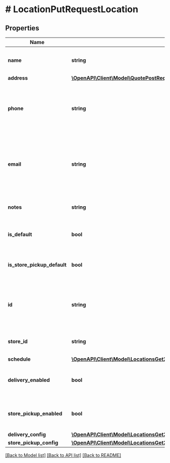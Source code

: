 # # LocationPutRequestLocation

## Properties

Name | Type | Description | Notes
------------ | ------------- | ------------- | -------------
**name** | **string** | An informative name for this location |
**address** | [**\OpenAPI\Client\Model\QuotePostRequestPickupInfoOneOf1InnerAddress**](QuotePostRequestPickupInfoOneOf1InnerAddress.md) |  |
**phone** | **string** | A phone number for this location (relevant when location is used as sender_info) | [optional]
**email** | **string** | An email of the contact person for this location (relevant when location is used as sender_info) | [optional]
**notes** | **string** | Additional notes to describe this location | [optional]
**is_default** | **bool** | True if this is the default location | [optional]
**is_store_pickup_default** | **bool** | True if this is the default store pickup location | [optional]
**id** | **string** | The location&#39;s evermile ID. Used for updating a location (if provided) | [optional]
**store_id** | **string** | A store ID associated with this location | [optional]
**schedule** | [**\OpenAPI\Client\Model\LocationsGet200ResponseLocationsInnerAllOfSchedule**](LocationsGet200ResponseLocationsInnerAllOfSchedule.md) |  | [optional]
**delivery_enabled** | **bool** | Whether this location is enabled for deliveries | [optional]
**store_pickup_enabled** | **bool** | Whether this location is enabled for store pickups | [optional]
**delivery_config** | [**\OpenAPI\Client\Model\LocationsGet200ResponseLocationsInnerAllOfDeliveryConfig**](LocationsGet200ResponseLocationsInnerAllOfDeliveryConfig.md) |  | [optional]
**store_pickup_config** | [**\OpenAPI\Client\Model\LocationsGet200ResponseLocationsInnerAllOfDeliveryConfig**](LocationsGet200ResponseLocationsInnerAllOfDeliveryConfig.md) |  | [optional]

[[Back to Model list]](../../README.md#models) [[Back to API list]](../../README.md#endpoints) [[Back to README]](../../README.md)
